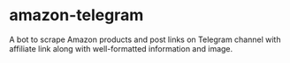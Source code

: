 # amazon-telegram
A bot to scrape Amazon products and post links on Telegram channel with affiliate link along with well-formatted information and image.
